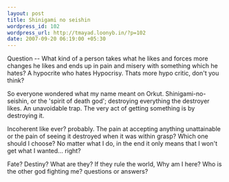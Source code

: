 ```yaml
--- 
layout: post
title: Shinigami no seishin
wordpress_id: 102
wordpress_url: http://tmayad.loonyb.in/?p=102
date: 2007-09-20 06:19:00 +05:30
---
```

<p>Question -- What kind of a person takes what he likes and forces more changes he likes and ends up in pain and misery with something which he hates? A hypocrite who hates Hypocrisy. Thats more hypo critic, don't you think?</p>

<p>So everyone wondered what my name meant on Orkut. Shinigami-no-seishin, or the 'spirit of death god'; destroying everything the destroyer likes. An unavoidable trap. The very act of getting something is by destroying it.</p>

<p>Incoherent like ever? probably. The pain at accepting anything unattainable or the pain of seeing it destroyed when it was within grasp? Which one should I choose? No matter what I do, in the end it only means that I won't get what I wanted... right?</p>
<p>Fate? Destiny? What are they? If they rule the world, Why am I here? Who is the other god fighting me? questions or answers?</p>
